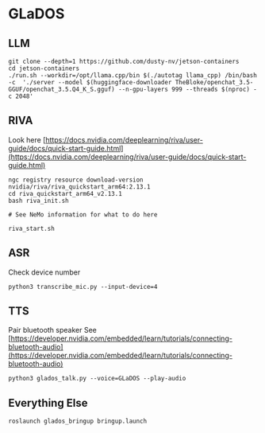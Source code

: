 # GLaDOS

## LLM

    git clone --depth=1 https://github.com/dusty-nv/jetson-containers
    cd jetson-containers
    ./run.sh --workdir=/opt/llama.cpp/bin $(./autotag llama_cpp) /bin/bash -c  './server --model $(huggingface-downloader TheBloke/openchat_3.5-GGUF/openchat_3.5.Q4_K_S.gguf) --n-gpu-layers 999 --threads $(nproc) -c 2048'

## RIVA

Look here [https://docs.nvidia.com/deeplearning/riva/user-guide/docs/quick-start-guide.html](https://docs.nvidia.com/deeplearning/riva/user-guide/docs/quick-start-guide.html)

    ngc registry resource download-version nvidia/riva/riva_quickstart_arm64:2.13.1
    cd riva_quickstart_arm64_v2.13.1
    bash riva_init.sh

    # See NeMo information for what to do here

    riva_start.sh

## ASR

Check device number

    python3 transcribe_mic.py --input-device=4

## TTS

Pair bluetooth speaker
See [https://developer.nvidia.com/embedded/learn/tutorials/connecting-bluetooth-audio](https://developer.nvidia.com/embedded/learn/tutorials/connecting-bluetooth-audio)

    python3 glados_talk.py --voice=GLaDOS --play-audio

## Everything Else

    roslaunch glados_bringup bringup.launch
